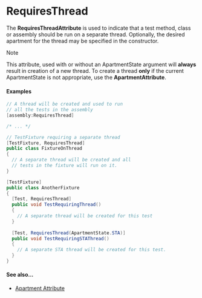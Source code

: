 # RequiresThread


The **RequiresThreadAttribute** is used to indicate that a test method, 
class or assembly should be run on a separate thread. Optionally, the 
desired apartment for the thread may be specified in the constructor.

> [!NOTE]
> This attribute, used with or without an ApartmentState argument will **always** result in creation of a new thread. To create a thread **only** if the current ApartmentState is not appropriate, use the **ApartmentAttribute**.

#### Examples
   
```csharp
// A thread will be created and used to run
// all the tests in the assembly
[assembly:RequiresThread]

/* ... */

// TestFixture requiring a separate thread
[TestFixture, RequiresThread]
public class FixtureOnThread
{
  // A separate thread will be created and all
  // tests in the fixture will run on it.
}

[TestFixture]
public class AnotherFixture
{
  [Test, RequiresThread]
  public void TestRequiringThread()
  {
    // A separate thread will be created for this test
  }
  
  [Test, RequiresThread(ApartmentState.STA)]
  public void TestRequiringSTAThread()
  {
    // A separate STA thread will be created for this test.
  }
}
```

#### See also...

 * [Apartment Attribute](apartment.md)
